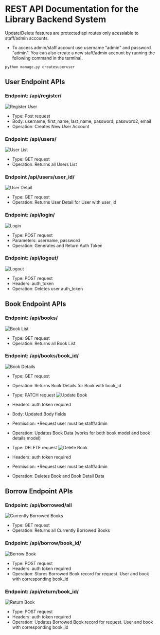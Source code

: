﻿# REST API Documentation for the Library Backend System

<p>Update/Delete features are protected api routes only acessiable to staff/admin accounts.

   * To access admin/staff account use username "admin" and password "admin". You can also create a new staff/admin account by running the following command in the terminal.</p>

```
python manage.py createsuperuser
```

## User Endpoint APIs

### Endpoint: /api/register/
![Register User](./images/register-user.png)
- Type: Post request
- Body: username, first_name, last_name, password, password2, email
- Operation: Creates New User Account

### Endpoint: /api/users/
![User List](./images/users.png)
- Type: GET request
- Operation: Returns all Users List

### Endpoint /api/users/user_id/
![User Detail](./images/users-userid.png)
- Type: GET request
- Operation: Returns User Detail for User with user_id

### Endpoint: /api/login/
![Login](./images/login.png)
- Type: POST request
- Parameters: username, password
- Operation: Generates and Return Auth Token

### Endpoint: /api/logout/
![Logout](./images/logout.png)
- Type: POST request
- Headers: auth_token
- Operation: Deletes user auth_token

## Book Endpoint APIs

### Endpoint: /api/books/
![Book List](./images/books.png)
- Type: GET request
- Operation: Returns all Book List

### Endpoint: /api/books/book_id/
![Book Details](./images/books-bookid.png)
- Type: GET request
- Operation: Returns Book Details for Book with book_id

- Type: PATCH request
![Update Book](./images/books-patch.png)
- Headers: auth token required
- Body: Updated Body fields
- Permission: *Request user must be staff/admin
- Operation: Updates Book Data (works for both book model and book details model)

- Type: DELETE request
![Delete Book](./images/books-delete.png)
- Headers: auth token required
- Permission: *Request user must be staff/admin
- Operation: Deletes Book and Book Detail Data

## Borrow Endpoint APIs

### Endpoint: /api/borrowed/all
![Currently Borrowed Books](./images/borrowed.png)
- Type: GET request
- Operation: Returns all Currently Borrowed Books

### Endpoint: /api/borrow/book_id/
![Borrow Book](./images/borrow.png)
- Type: POST request
- Headers: auth token required
- Operation: Stores Borrowed Book record for request. User and book with corresponding book_id

### Endpoint: /api/return/book_id/
![Return Book](./images/return.png)
- Type: POST request
- Headers: auth token required
- Operation: Updates Borrowed Book record for request. User and book with corresponding book_id
